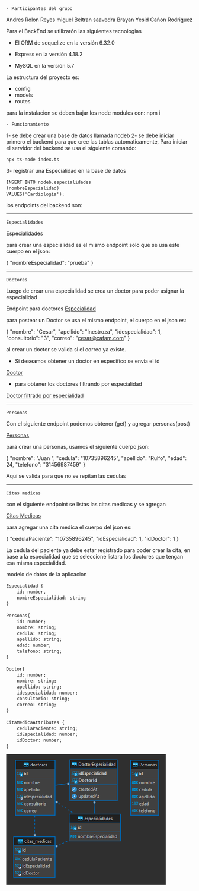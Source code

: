 	- Participantes del grupo

Andres Rolon Reyes                     miguel Beltran saavedra                 Brayan Yesid Cañon Rodriguez 


Para el BackEnd se utilizarón las siguientes tecnologias

- El ORM de sequelize en la versión 6.32.0

- Express en la versión 4.18.2

- MySQL en la versión 5.7

La estructura del proyecto es: 

- config
- models
- routes

para la instalacion se deben bajar los node modules con: npm i 

	- Funcionamiento

1- se debe crear una base de datos llamada nodeb
2- se debe iniciar primero el backend para que cree las tablas automaticamente, 
    Para iniciar el servidor del backend se usa el siguiente comando:

	npx ts-node index.ts

3- registrar una Especialidad en la base de datos

	INSERT INTO nodeb.especialidades
	(nombreEspecialidad)
	VALUES('Cardiología');

los endpoints del backend son: 

___________________________________________________________________________

	Especialidades

[Especialidades](http://localhost:3000/api/especialidades)

para crear una especialidad es el mismo endpoint solo que se usa este cuerpo en el json:

{
	"nombreEspecialidad": "prueba"
}

___________________________________________________________________________

	Doctores

Luego de crear una especialidad se crea un doctor para poder asignar la especialidad

Endpoint para doctores 
[Especialidad](http://localhost:3000/api/doctores)


para postear un Doctor se usa el mismo endpoint, el cuerpo en el json es: 

{
	"nombre": "Cesar",
	"apellido": "Inestroza",
	"idespecialidad": 1,
	"consultorio": "3",
	"correo": "cesar@cafam.com"
}

al crear un doctor se valida si el correo ya existe.

- Si deseamos obtener un doctor en especifico se envia el id

[Doctor](http://localhost:3000/api/doctores/2)

- para obtener los doctores filtrando por especialidad

[Doctor filtrado por especialidad](http://localhost:3000/api/doctores/especialidad/1)


___________________________________________________________________________

	Personas

Con el siguiente endpoint podemos obtener (get) y agregar personas(post)

[Personas](http://localhost:3000/personas)

para crear una personas, usamos el siguiente cuerpo json:

{
	"nombre": "Juan ",
	"cedula": "10735896245",
	"apellido": "Rulfo",
	"edad": 24,
	"telefono": "31456987459"
}

Aquí se valida para que no se repitan las cedulas

___________________________________________________________________________

	Citas medicas

con el siguiente endpoint se listas las citas medicas y se agregan

[Citas Medicas](http://localhost:3000/api/citas)

para agregar una cita medica el cuerpo del json es:

{
	"cedulaPaciente": "10735896245",
	"idEspecialidad": 1,
	"idDoctor": 1
}

La cedula del paciente ya debe estar registrado para poder crear la cita,
en base a la especialidad que se seleccione listara los doctores que tengan esa misma especialidad.


modelo de datos de la aplicacion

	Especialidad {
		id: number,
		nombreEspecialidad: string
	}

	Personas{
  		id: number;
   		nombre: string;
   		cedula: string;
   		apellido: string;
   		edad: number;
  		telefono: string;
	}

	Doctor{
  		id: number;
  		nombre: string;
  		apellido: string;
  		idespecialidad: number;
  		consultorio: string;
  		correo: string;
	}

	CitaMedicaAttributes {
  		cedulaPaciente: string;
  		idEspecialidad: number;
  		idDoctor: number;
	}


![Alt text](image.png)
